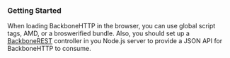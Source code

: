 ### Getting Started

When loading BackboneHTTP in the browser, you can use global script tags, AMD, or a broswerified bundle. Also, you should set up a [BackboneREST](./backbone-rest.html) controller in you Node.js server to provide a JSON API for BackboneHTTP to consume.

